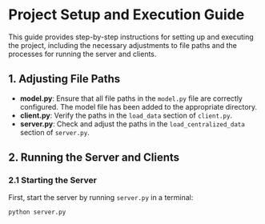 # Project Setup and Execution Guide

This guide provides step-by-step instructions for setting up and executing the project, including the necessary adjustments to file paths and the processes for running the server and clients.

## 1. Adjusting File Paths

- **model.py**: Ensure that all file paths in the `model.py` file are correctly configured. The model file has been added to the appropriate directory.
- **client.py**: Verify the paths in the `load_data` section of `client.py`.
- **server.py**: Check and adjust the paths in the `load_centralized_data` section of `server.py`.

## 2. Running the Server and Clients

### 2.1 Starting the Server
First, start the server by running `server.py` in a terminal:
```bash
python server.py

